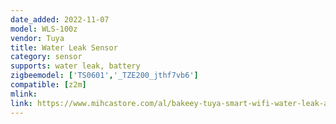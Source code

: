 ```yaml
---
date_added: 2022-11-07
model: WLS-100z
vendor: Tuya
title: Water Leak Sensor
category: sensor
supports: water leak, battery
zigbeemodel: ['TS0601','_TZE200_jthf7vb6']
compatible: [z2m]
mlink: 
link: https://www.mihcastore.com/al/bakeey-tuya-smart-wifi-water-leak-alarm-sensor-wireless-security-intelligent-detector-app-alert-zigbee-3044181.html
---
```

